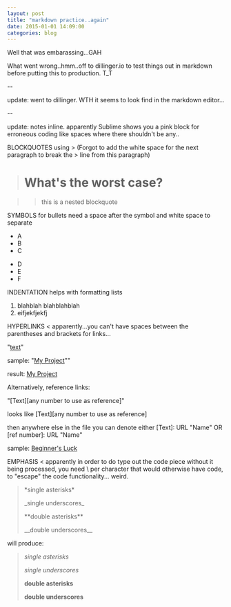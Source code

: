```yaml
---
layout: post
title: "markdown practice..again"
date: 2015-01-01 14:09:00
categories: blog
---
```

Well that was embarassing...GAH

What went wrong..hmm..off to dillinger.io to test things out in markdown before putting this to production. T_T

--

update: went to dillinger. WTH it seems to look find in the markdown editor...

--

update: notes inline. apparently Sublime shows you a pink block for erroneous coding like spaces where there shouldn't be any..

BLOCKQUOTES using > (Forgot to add the white space for the next paragraph to break the > line from this paragraph)

> # What's the worst case?

> > this is a nested blockquote

SYMBOLS for bullets need a space after the symbol and white space to separate

+ A
+ B
+ C
* D
* E 
* F

INDENTATION helps with formatting lists

1. blahblah
	blahblahblah
2. eifjekfjekfj

HYPERLINKS < apparently...you can't have spaces between the parentheses and brackets for links... 

"[text](URL "optional title for when hovering")"

sample: "[My Project](https://vivianschan.github.io/beginners_luck "Beginner's Luck")""

result: [My Project](https://vivianschan.github.io/beginners_luck "Beginner's Luck")

Alternatively, reference links:

"[Text][any number to use as reference]"

looks like [Text][any number to use as reference]

then anywhere else in the file you can denote either [Text]: URL "Name" OR [ref number]: URL "Name"

sample: [Beginner's Luck][1]

[1]: https://vivianschan.github.io/beginners_luck "Beginner's Luck"

EMPHASIS < apparently in order to do type out the code piece without it being processed, you need \ per character that would otherwise have code, to "escape" the code functionality... weird. 

> \*single asterisks\*
> 
> \_single underscores\_
> 
> \*\*double asterisks\*\*
> 
> \_\_double underscores\_\_

will produce:

> *single asterisks*
> 
> _single underscores_
> 
> **double asterisks**
> 
> __double underscores__